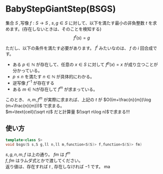 # BabyStepGiantStep(BSGS)

集合 $S$ ,写像 $f:S\to S$ , $s,g\in S$ に対して、以下を満たす最小の非負整数 $t$ を求めます。(存在しないときは、そのことを検知する)
$$f^t(s)=g$$

ただし、以下の条件を満たす必要があります。 $f^i$ みたいなのは、 $f$ の $i$ 回合成です。
- ある $p\in\mathbb{N}$ が存在して、任意の $x\in S$ に対して $f^p(x)=x$ が成り立つことが分かっている。
- $p\leq n$ を満たす $n\in\mathbb{N}$ が具体的にわかる。
- 逆写像 $f^{-1}$ が存在する
- ある $m\in\mathbb{N}$が存在して $f^m$ が求まっている。

このとき、 $n,m,f^m$ が実際に求まれば、上記の $t$ が $O((m+\frac{n}{m})\log (m+\frac{n}{m}))$ で求まる。\
$m=\text{ceil}(\sqrt n)$ だと計算量 $(\sqrt n\log n)$で求まる!!!
## 使い方
```cpp
template<class S>
void bsgs(S s,S g,ll n,ll m,function<S(S)> f,function<S(S)> fm)
```
$s,g,n,m,f$ は上の通り。 $fm$ は $f^m$ \
$f,fm$ はラムダ式とかで渡してください。\
返り値は、存在すれば $t$ , 存在しなければ $-1$ です。
ma